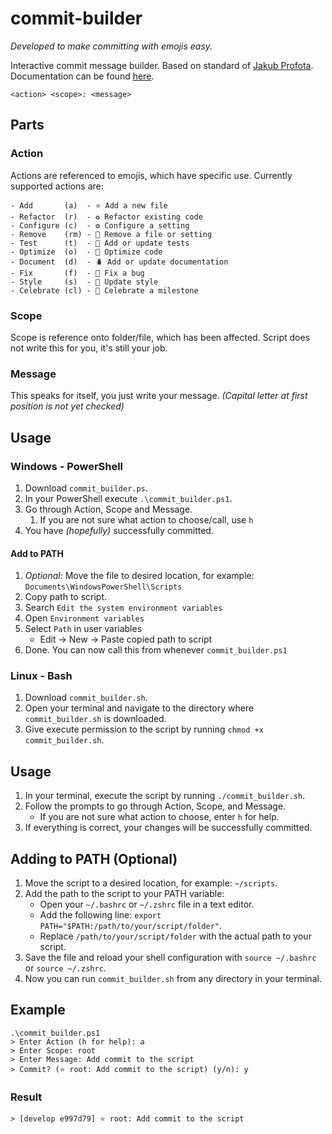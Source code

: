 # commit-builder
*Developed to make committing with emojis easy.*

Interactive commit message builder. Based on standard of [Jakub Profota](https://github.com/profojak). 
Documentation can be found [here](https://github.com/profojak). 

```
<action> <scope>: <message>
```

## Parts
### Action
Actions are referenced to emojis, which have specific use.
Currently supported actions are:
```
- Add       (a)  - ⭐ Add a new file
- Refactor  (r)  - ♻️ Refactor existing code
- Configure (c)  - ⚙️ Configure a setting
- Remove    (rm) - 🧪 Remove a file or setting
- Test      (t)  - 🚀 Add or update tests
- Optimize  (o)  - 📄 Optimize code
- Document  (d)  - 🪲 Add or update documentation
- Fix       (f)  - 🎨 Fix a bug
- Style     (s)  - 🎉 Update style
- Celebrate (cl) - 🎊 Celebrate a milestone
```

### Scope
Scope is reference onto folder/file, which has been affected.
Script does not write this for you, it's still your job.

### Message
This speaks for itself, you just write your message. 
*(Capital letter at first position is not yet checked)*

## Usage
### Windows - PowerShell
1. Download `commit_builder.ps`.
2. In your PowerShell execute `.\commit_builder.ps1`.
3. Go through Action, Scope and Message.
   1. If you are not sure what action to choose/call, use `h`
4. You have *(hopefully)* successfully committed.
#### Add to PATH
1. *Optional:* Move the file to desired location, for example: `Documents\WindowsPowerShell\Scripts`
2. Copy path to script.
3. Search `Edit the system environment variables`
4. Open `Environment variables`
5. Select `Path` in user variables
   * Edit -> New -> Paste copied path to script
6. Done. You can now call this from whenever `commit_builder.ps1`


### Linux - Bash
1. Download `commit_builder.sh`.
2. Open your terminal and navigate to the directory where `commit_builder.sh` is downloaded.
3. Give execute permission to the script by running `chmod +x commit_builder.sh`.

## Usage

1. In your terminal, execute the script by running `./commit_builder.sh`.
2. Follow the prompts to go through Action, Scope, and Message.
   - If you are not sure what action to choose, enter `h` for help.
3. If everything is correct, your changes will be successfully committed.

## Adding to PATH (Optional)

1. Move the script to a desired location, for example: `~/scripts`.
2. Add the path to the script to your PATH variable:
   - Open your `~/.bashrc` or `~/.zshrc` file in a text editor.
   - Add the following line: `export PATH="$PATH:/path/to/your/script/folder"`.
   - Replace `/path/to/your/script/folder` with the actual path to your script.
3. Save the file and reload your shell configuration with `source ~/.bashrc` or `source ~/.zshrc`.
4. Now you can run `commit_builder.sh` from any directory in your terminal.

## Example
```
.\commit_builder.ps1
> Enter Action (h for help): a
> Enter Scope: root
> Enter Message: Add commit to the script
> Commit? (⭐ root: Add commit to the script) (y/n): y
```
### Result
```
> [develop e997d79] ⭐ root: Add commit to the script
```

